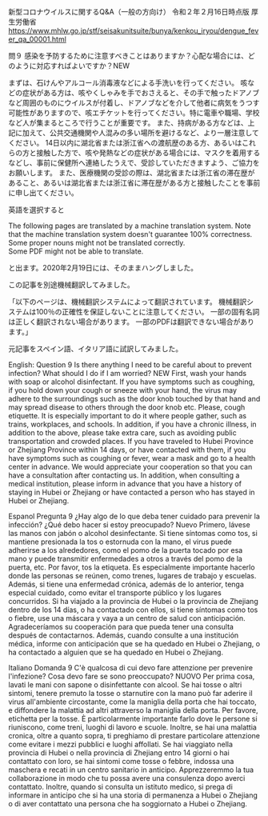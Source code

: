 新型コロナウイルスに関するQ&A（一般の方向け） 令和２年２月16日時点版 厚生労働省
https://www.mhlw.go.jp/stf/seisakunitsuite/bunya/kenkou_iryou/dengue_fever_qa_00001.html

問９ 感染を予防するために注意すべきことはありますか？心配な場合には、どのように対応すればよいですか？NEW

まずは、石けんやアルコール消毒液などによる手洗いを行ってください。
咳などの症状がある方は、咳やくしゃみを手でおさえると、その手で触ったドアノブなど周囲のものにウイルスが付着し、ドアノブなどを介して他者に病気をうつす可能性がありますので、咳エチケットを行ってください。特に電車や職場、学校など人が集まるところで行うことが重要です。
また、持病がある方などは、上記に加えて、公共交通機関や人混みの多い場所を避けるなど、より一層注意してください。
14日以内に湖北省または浙江省への渡航歴のある方、あるいはこれらの方と接触した方で、咳や発熱などの症状がある場合には、マスクを着用するなどし、事前に保健所へ連絡したうえで、受診していただきますよう、ご協力をお願いします。
また、医療機関の受診の際は、湖北省または浙江省の滞在歴があること、あるいは湖北省または浙江省に滞在歴がある方と接触したことを事前に申し出てください。

英語を選択すると

The following pages are translated by a machine translation system.
Note that the machine translation system doesn't guarantee 100% correctness.
Some proper nouns might not be translated correctly.	
Some PDF might not be able to translate.

と出ます。2020年2月19日には、そのままハングしました。

この記事を別途機械翻訳してみました。

「以下のページは、機械翻訳システムによって翻訳されています。
機械翻訳システムは100％の正確性を保証しないことに注意してください。
一部の固有名詞は正しく翻訳されない場合があります。
一部のPDFは翻訳できない場合があります。」


元記事をスペイン語、イタリア語に試訳してみました。

English:
Question 9 Is there anything I need to be careful about to prevent infection? What should I do if I am worried? NEW
First, wash your hands with soap or alcohol disinfectant.
If you have symptoms such as coughing, if you hold down your cough or sneeze with your hand, the virus may adhere to the surroundings such as the door knob touched by that hand and may spread disease to others through the door knob etc. Please, cough etiquette. It is especially important to do it where people gather, such as trains, workplaces, and schools.
In addition, if you have a chronic illness, in addition to the above, please take extra care, such as avoiding public transportation and crowded places.
If you have traveled to Hubei Province or Zhejiang Province within 14 days, or have contacted with them, if you have symptoms such as coughing or fever, wear a mask and go to a health center in advance. We would appreciate your cooperation so that you can have a consultation after contacting us.
In addition, when consulting a medical institution, please inform in advance that you have a history of staying in Hubei or Zhejiang or have contacted a person who has stayed in Hubei or Zhejiang.


Espanol
Pregunta 9 ¿Hay algo de lo que deba tener cuidado para prevenir la infección? ¿Qué debo hacer si estoy preocupado? Nuevo
Primero, lávese las manos con jabón o alcohol desinfectante.
Si tiene síntomas como tos, si mantiene presionada la tos o estornuda con la mano, el virus puede adherirse a los alrededores, como el pomo de la puerta tocado por esa mano y puede transmitir enfermedades a otros a través del pomo de la puerta, etc. Por favor, tos la etiqueta. Es especialmente importante hacerlo donde las personas se reúnen, como trenes, lugares de trabajo y escuelas.
Además, si tiene una enfermedad crónica, además de lo anterior, tenga especial cuidado, como evitar el transporte público y los lugares concurridos.
Si ha viajado a la provincia de Hubei o la provincia de Zhejiang dentro de los 14 días, o ha contactado con ellos, si tiene síntomas como tos o fiebre, use una máscara y vaya a un centro de salud con anticipación. Agradeceríamos su cooperación para que pueda tener una consulta después de contactarnos.
Además, cuando consulte a una institución médica, informe con anticipación que se ha quedado en Hubei o Zhejiang, o ha contactado a alguien que se ha quedado en Hubei o Zhejiang.


Italiano
Domanda 9 C'è qualcosa di cui devo fare attenzione per prevenire l'infezione? Cosa devo fare se sono preoccupato? NUOVO
Per prima cosa, lavati le mani con sapone o disinfettante con alcool.
Se hai tosse o altri sintomi, tenere premuto la tosse o starnutire con la mano può far aderire il virus all'ambiente circostante, come la maniglia della porta che hai toccato, e diffondere la malattia ad altri attraverso la maniglia della porta. Per favore, etichetta per la tosse. È particolarmente importante farlo dove le persone si riuniscono, come treni, luoghi di lavoro e scuole.
Inoltre, se hai una malattia cronica, oltre a quanto sopra, ti preghiamo di prestare particolare attenzione come evitare i mezzi pubblici e luoghi affollati.
Se hai viaggiato nella provincia di Hubei o nella provincia di Zhejiang entro 14 giorni o hai contattato con loro, se hai sintomi come tosse o febbre, indossa una maschera e recati in un centro sanitario in anticipo. Apprezzeremmo la tua collaborazione in modo che tu possa avere una consulenza dopo averci contattato.
Inoltre, quando si consulta un istituto medico, si prega di informare in anticipo che si ha una storia di permanenza a Hubei o Zhejiang o di aver contattato una persona che ha soggiornato a Hubei o Zhejiang.
 

